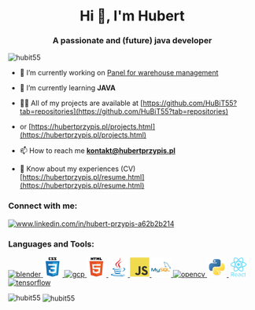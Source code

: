 <h1 align="center">Hi 👋, I'm Hubert</h1>
<h3 align="center">A passionate and (future) java developer</h3>

<p align="left"> <img src="https://komarev.com/ghpvc/?username=hubit55&label=Profile%20views&color=0e75b6&style=flat" alt="hubit55" /> </p>

- 🔭 I’m currently working on [Panel for warehouse management](https://github.com/HuBiT55/MagazynPanel)

- 🌱 I’m currently learning **JAVA**

- 👨‍💻 All of my projects are available at [https://github.com/HuBiT55?tab=repositories](https://github.com/HuBiT55?tab=repositories)

- or [https://hubertprzypis.pl/projects.html](https://hubertprzypis.pl/projects.html)

- 📫 How to reach me **kontakt@hubertprzypis.pl**

- 📄 Know about my experiences (CV) [https://hubertprzypis.pl/resume.html](https://hubertprzypis.pl/resume.html)

<h3 align="left">Connect with me:</h3>
<p align="left">
<a href="https://linkedin.com/in/www.linkedin.com/in/hubert-przypis-a62b2b214" target="blank"><img align="center" src="https://raw.githubusercontent.com/rahuldkjain/github-profile-readme-generator/master/src/images/icons/Social/linked-in-alt.svg" alt="www.linkedin.com/in/hubert-przypis-a62b2b214" height="30" width="40" /></a>
</p>

<h3 align="left">Languages and Tools:</h3>
<p align="left"> <a href="https://www.blender.org/" target="_blank" rel="noreferrer"> <img src="https://download.blender.org/branding/community/blender_community_badge_white.svg" alt="blender" width="40" height="40"/> </a> <a href="https://www.w3schools.com/css/" target="_blank" rel="noreferrer"> <img src="https://raw.githubusercontent.com/devicons/devicon/master/icons/css3/css3-original-wordmark.svg" alt="css3" width="40" height="40"/> </a> <a href="https://cloud.google.com" target="_blank" rel="noreferrer"> <img src="https://www.vectorlogo.zone/logos/google_cloud/google_cloud-icon.svg" alt="gcp" width="40" height="40"/> </a> <a href="https://www.w3.org/html/" target="_blank" rel="noreferrer"> <img src="https://raw.githubusercontent.com/devicons/devicon/master/icons/html5/html5-original-wordmark.svg" alt="html5" width="40" height="40"/> </a> <a href="https://www.java.com" target="_blank" rel="noreferrer"> <img src="https://raw.githubusercontent.com/devicons/devicon/master/icons/java/java-original.svg" alt="java" width="40" height="40"/> </a> <a href="https://developer.mozilla.org/en-US/docs/Web/JavaScript" target="_blank" rel="noreferrer"> <img src="https://raw.githubusercontent.com/devicons/devicon/master/icons/javascript/javascript-original.svg" alt="javascript" width="40" height="40"/> </a> <a href="https://www.mysql.com/" target="_blank" rel="noreferrer"> <img src="https://raw.githubusercontent.com/devicons/devicon/master/icons/mysql/mysql-original-wordmark.svg" alt="mysql" width="40" height="40"/> </a> <a href="https://opencv.org/" target="_blank" rel="noreferrer"> <img src="https://www.vectorlogo.zone/logos/opencv/opencv-icon.svg" alt="opencv" width="40" height="40"/> </a> <a href="https://www.python.org" target="_blank" rel="noreferrer"> <img src="https://raw.githubusercontent.com/devicons/devicon/master/icons/python/python-original.svg" alt="python" width="40" height="40"/> </a> <a href="https://reactjs.org/" target="_blank" rel="noreferrer"> <img src="https://raw.githubusercontent.com/devicons/devicon/master/icons/react/react-original-wordmark.svg" alt="react" width="40" height="40"/> </a> <a href="https://www.tensorflow.org" target="_blank" rel="noreferrer"> <img src="https://www.vectorlogo.zone/logos/tensorflow/tensorflow-icon.svg" alt="tensorflow" width="40" height="40"/> </a> </p>

<p><img align="left" src="https://github-readme-stats.vercel.app/api/top-langs?username=hubit55&show_icons=true&locale=en&layout=compact" alt="hubit55" /></p>

<p>&nbsp;<img align="center" src="https://github-readme-stats.vercel.app/api?username=hubit55&show_icons=true&locale=en" alt="hubit55" /></p>
